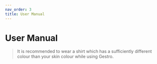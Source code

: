 ```yaml
---
nav_order: 3
title: User Manual
---
```


# User Manual

> It is recommended to wear a shirt which has a sufficiently different colour than your skin colour while using Gestro.
